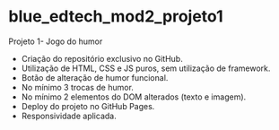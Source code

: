 # blue_edtech_mod2_projeto1
Projeto 1- Jogo do humor

 * Criação do repositório exclusivo no GitHub.
 * Utilização de HTML, CSS e JS puros, sem utilização de framework.
 * Botão de alteração de humor funcional.
 * No mínimo 3 trocas de humor.
 * No mínimo 2 elementos do DOM alterados (texto e imagem).
 * Deploy do projeto no GitHub Pages.
 * Responsividade aplicada.
